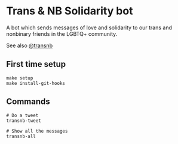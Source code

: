 # Trans & NB Solidarity bot

A bot which sends messages of love and solidarity to our
trans and nonbinary friends in the LGBTQ+ community.

See also [@transnb](https://twitter.com/transnb)

## First time setup
```
make setup
make install-git-hooks
```
## Commands
```
# Do a tweet
transnb-tweet

# Show all the messages
transnb-all
```